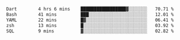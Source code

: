 <!--START_SECTION:waka-->

```txt
Dart        4 hrs 6 mins    █████████████████▓░░░░░░░   70.71 %
Bash        41 mins         ███░░░░░░░░░░░░░░░░░░░░░░   12.01 %
YAML        22 mins         █▓░░░░░░░░░░░░░░░░░░░░░░░   06.41 %
zsh         13 mins         █░░░░░░░░░░░░░░░░░░░░░░░░   03.92 %
SQL         9 mins          ▓░░░░░░░░░░░░░░░░░░░░░░░░   02.82 %
```

<!--END_SECTION:waka-->
